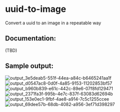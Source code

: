 
# uuid-to-image
Convert a uuid to an image in a repeatable way

## Documentation:
(TBD)

## Sample output:

![output_3e5deab5-551f-44ea-a84c-b6465241aa1f](https://github.com/beefy/uuid-to-image/assets/5047455/f45371e1-a4c2-4a8c-941c-db5851184b38)
![output_d0547ac8-0d0f-4a85-9153-11202853bf57](https://github.com/beefy/uuid-to-image/assets/5047455/1cd4f1aa-b687-4e04-b938-a3c7514e7ba2)
![output_b960b839-e61c-442c-89e6-07f8fd129471](https://github.com/beefy/uuid-to-image/assets/5047455/f47914d0-520d-4b4f-b200-ac689955f45f)
![output_2371fa3f-995b-4e7c-837f-63083d62694b](https://github.com/beefy/uuid-to-image/assets/5047455/bd16cfac-5da1-4f8e-ac2a-134ababe0c95)
![output_153e0ec1-9fbf-4ae8-a914-7c5c1255ccee](https://github.com/beefy/uuid-to-image/assets/5047455/b3e4fff2-276b-4a18-bf92-da98a8842c04)
![output_69dee57b-68db-4082-a956-3ef71d398297](https://github.com/beefy/uuid-to-image/assets/5047455/76f28cb3-2b37-4325-bb28-8b112e022a8a)

